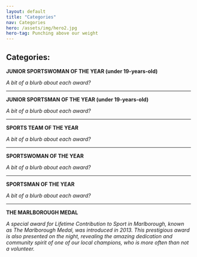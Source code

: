 ```yaml
---
layout: default
title: "Categories"
nav: Categories
hero: /assets/img/hero2.jpg
hero-tag: Punching above our weight
---
```


## Categories:

**JUNIOR SPORTSWOMAN OF THE YEAR (under 19-years-old)**

*A bit of a blurb about each award?*

---

**JUNIOR SPORTSMAN OF THE YEAR (under 19-years-old)**

*A bit of a blurb about each award?*

---

**SPORTS TEAM OF THE YEAR**

*A bit of a blurb about each award?*

---

**SPORTSWOMAN OF THE YEAR**

*A bit of a blurb about each award?*

---

**SPORTSMAN OF THE YEAR**

*A bit of a blurb about each award?*

---

**THE MARLBOROUGH MEDAL**

*A special award for Lifetime Contribution to Sport in Marlborough, known as The Marlborough Medal, was introduced in 2013. This prestigious award is also presented on the night, revealing the amazing dedication and community spirit of one of our local champions, who is more often than not a volunteer.*
